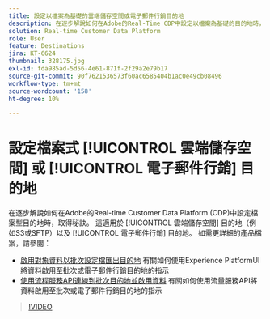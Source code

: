 ```yaml
---
title: 設定以檔案為基礎的雲端儲存空間或電子郵件行銷目的地
description: 在逐步解說如何在Adobe的Real-Time CDP中設定以檔案為基礎的目的地時，取得秘訣。 這適用於雲端儲存目標（例如S3或SFTP）以及電子郵件行銷目標。
solution: Real-time Customer Data Platform
role: User
feature: Destinations
jira: KT-6624
thumbnail: 328175.jpg
exl-id: fda985ad-5d56-4e61-871f-2f29a2e79b17
source-git-commit: 90f7621536573f60ac6585404b1ac0e49cb08496
workflow-type: tm+mt
source-wordcount: '158'
ht-degree: 10%

---
```


# 設定檔案式 [!UICONTROL 雲端儲存空間] 或 [!UICONTROL 電子郵件行銷] 目的地

在逐步解說如何在Adobe的Real-time Customer Data Platform (CDP)中設定檔案型目的地時，取得秘訣。 這適用於 [!UICONTROL 雲端儲存空間] 目的地（例如S3或SFTP）以及 [!UICONTROL 電子郵件行銷] 目的地。 如需更詳細的產品檔案，請參閱：

* [啟用對象資料以批次設定檔匯出目的地](https://experienceleague.adobe.com/docs/experience-platform/destinations/ui/activate/activate-batch-profile-destinations.html) 有關如何使用Experience PlatformUI將資料啟用至批次或電子郵件行銷目的地的指示
* [使用流程服務API連線到批次目的地並啟用資料](https://experienceleague.adobe.com/docs/experience-platform/destinations/api/connect-activate-batch-destinations.html) 有關如何使用流量服務API將資料啟用至批次或電子郵件行銷目的地的指示

>[!VIDEO](https://video.tv.adobe.com/v/328175/?quality=12&learn=on)
